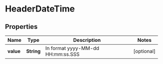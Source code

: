 # HeaderDateTime

## Properties
Name | Type | Description | Notes
------------ | ------------- | ------------- | -------------
**value** | **String** | In format yyyy-MM-dd HH:mm:ss.SSS |  [optional]
